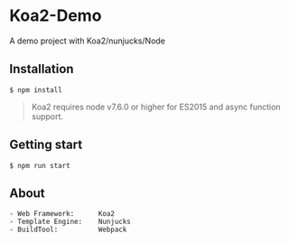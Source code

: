 # Koa2-Demo
A demo project with Koa2/nunjucks/Node

## Installation
    $ npm install
> Koa2 requires node v7.6.0 or higher for ES2015 and async function support.

## Getting start
    $ npm run start  

## About
    - Web Framework:      Koa2
    - Template Engine:    Nunjucks
    - BuildTool:          Webpack


